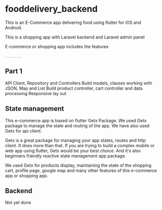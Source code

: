# fooddelivery_backend
This is an E-Commerce app delivering food using flutter for iOS and Android.

This is a shopping app with Laravel backend and Laravel admin panel


E-commerce or shopping app includes the features

.
.
.
.
.
.
.



## Part 1
API Client, Repository and Controllers
Build models, classes working with JSON, Map and List
Build product controller, cart controller and data processing
Responsive lay out

## State management

This e-commerce app is based on flutter Getx Package. We used Getx package to manage the state and routing of the app. We have also used Getx for api client. 

Getx is a great package for managing your app states, routes and http client. It does more than that. If you are trying to build a complex mobile or web app using flutter, Getx would be your best choice. And it's also beginners friendly reactive state management app package.

We used Getx for products display, maintaining the state of the shopping cart, profile page, google map and many other features of this e-commerce app or shopping app.

## Backend
Not yet done
